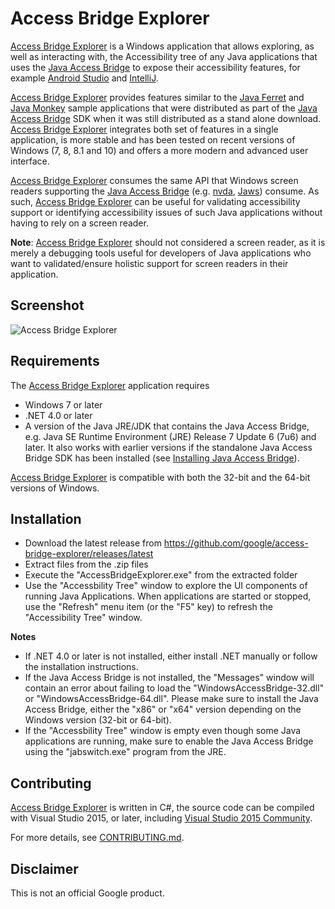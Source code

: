 # Access Bridge Explorer

[Access Bridge Explorer](https://github.com/google/access-bridge-explorer) is
a Windows application that allows exploring, as well as interacting with, the
Accessibility tree of any Java applications that uses the
[Java Access Bridge](https://www.google.com/?gws_rd=ssl#q=java+access+bridge)
to expose their accessibility features, for example
[Android Studio](http://developer.android.com/sdk/index.html) and
[IntelliJ](https://www.jetbrains.com/idea/).

[Access Bridge Explorer](https://github.com/google/access-bridge-explorer)
provides features similar to the [Java Ferret](http://docs.oracle.com/javase/accessbridge/2.0.2/javaferret.htm)
and [Java Monkey](http://docs.oracle.com/javase/accessbridge/2.0.2/javamonkey.htm)
sample applications that were distributed as part of the
[Java Access Bridge](http://docs.oracle.com/javase/accessbridge/2.0.2/introduction.htm)
SDK when it was still distributed as a stand alone download.
[Access Bridge Explorer](https://github.com/google/access-bridge-explorer) integrates
both set of features in a single application, is more stable and has been tested
on recent versions of Windows (7, 8, 8.1 and 10) and offers a more modern and
advanced user interface.

[Access Bridge Explorer](https://github.com/google/access-bridge-explorer)
consumes the same API that Windows screen readers supporting the
[Java Access Bridge](https://www.google.com/?gws_rd=ssl#q=java+access+bridge)
(e.g. [nvda](http://www.nvaccess.org/),
[Jaws](http://www.freedomscientific.com/Products/Blindness/JAWS)) consume.
As such, [Access Bridge Explorer](https://github.com/google/access-bridge-explorer)
can be useful for validating accessibility support or identifying accessibility
issues of such Java applications without having to rely on a screen reader.

**Note**: [Access Bridge Explorer](https://github.com/google/access-bridge-explorer)
should not considered a screen reader, as it is merely a debugging tools
useful for developers of Java applications who want to validated/ensure
holistic support for screen readers in their application.

## Screenshot

![Access Bridge Explorer](/screenshots/AccessBridgeExplorer.png?raw=true "Access Bridge Explorer")

## Requirements

The [Access Bridge Explorer](https://github.com/google/access-bridge-explorer)
application requires 

* Windows 7 or later
* .NET 4.0 or later
* A version of the Java JRE/JDK that contains the Java Access Bridge, e.g. 
  Java SE Runtime Environment (JRE) Release 7 Update 6 (7u6) and later. It also works
  with earlier versions if the standalone Java Access Bridge SDK has been installed (see 
  [Installing Java Access Bridge](http://docs.oracle.com/javase/accessbridge/2.0.2/setup.htm)).


[Access Bridge Explorer](https://github.com/google/access-bridge-explorer) is compatible
with both the 32-bit and the 64-bit versions of Windows.

## Installation

* Download the latest release from https://github.com/google/access-bridge-explorer/releases/latest
* Extract files from the .zip files
* Execute the "AccessBridgeExplorer.exe" from the extracted folder
* Use the "Accessbility Tree" window to explore the UI components of running
  Java Applications. When applications are started or stopped, use the "Refresh"
  menu item (or the "F5" key) to refresh the "Accessibility Tree" window.
  
**Notes**

* If .NET 4.0 or later is not installed, either install .NET manually or follow
  the installation instructions.
* If the Java Access Bridge is not installed, the "Messages" window will contain
  an error about failing to load the "WindowsAccessBridge-32.dll" or "WindowsAccessBridge-64.dll".
  Please make sure to install the Java Access Bridge, either the "x86" or "x64" version depending
  on the Windows version (32-bit or 64-bit).
* If the "Accessbility Tree" window is empty even though some Java applications are running,
  make sure to enable the Java Access Bridge using the "jabswitch.exe" program from the JRE.

## Contributing

[Access Bridge Explorer](https://github.com/google/access-bridge-explorer)
is written in C#, the source code can be compiled with Visual Studio 2015,
or later, including
[Visual Studio 2015 Community](https://www.visualstudio.com/en-us/products/visual-studio-community-vs.aspx).

For more details, see [CONTRIBUTING.md](/CONTRIBUTING.md).

## Disclaimer

This is not an official Google product.
